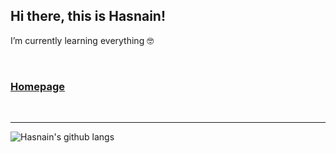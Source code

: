## Hi there, this is Hasnain!
I’m currently learning everything 🤓

<br />

### [Homepage](https://rhasnainanwar.github.io)

<br />

---

![Hasnain's github langs](https://github-readme-stats.vercel.app/api/top-langs/?username=rhasnainanwar&count_private=true&hide=jupyter%20notebook&layout=compact)
